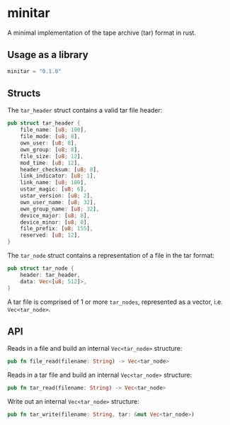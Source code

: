 # minitar
A minimal implementation of the tape archive (tar) format in rust.

## Usage as a library

```rust
minitar = "0.1.0"
```

## Structs

The `tar_header` struct contains a valid tar file header:
```rust
pub struct tar_header {
    file_name: [u8; 100],
    file_mode: [u8; 8],
    own_user: [u8; 8],
    own_group: [u8; 8],
    file_size: [u8; 12],
    mod_time: [u8; 12],
    header_checksum: [u8; 8],
    link_indicator: [u8; 1],
    link_name: [u8; 100],
    ustar_magic: [u8; 6],
    ustar_version: [u8; 2],
    own_user_name: [u8; 32],
    own_group_name: [u8; 32],
    device_major: [u8; 8],
    device_minor: [u8; 8],
    file_prefix: [u8; 155],
    reserved: [u8; 12],
}
```

The `tar_node` struct contains a representation of a file in the tar format:
```rust
pub struct tar_node {
    header: tar_header,
    data: Vec<[u8; 512]>,
}
```

A tar file is comprised of 1 or more `tar_nodes`, represented as a vector, i.e. `Vec<tar_node>`.

## API

Reads in a file and build an internal `Vec<tar_node>` structure:
```rust
pub fn file_read(filename: String) -> Vec<tar_node>
```

Reads in a tar file and build an internal `Vec<tar_node>` structure:
```rust
pub fn tar_read(filename: String) -> Vec<tar_node>
```

Write out an internal `Vec<tar_node>` structure:
```rust
pub fn tar_write(filename: String, tar: &mut Vec<tar_node>)


```
